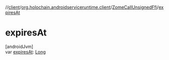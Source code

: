 //[client](../../../index.md)/[org.holochain.androidserviceruntime.client](../index.md)/[ZomeCallUnsignedFfi](index.md)/[expiresAt](expires-at.md)

# expiresAt

[androidJvm]\
var [expiresAt](expires-at.md): [Long](https://kotlinlang.org/api/core/kotlin-stdlib/kotlin/-long/index.html)